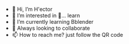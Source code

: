 - 👋 Hi, I’m H'ector
- 👀 I’m interested in 👀... learn
- 🌱 I’m currently learning Bblender
- 💞️ Always looking to collaborate
- 📫 How to reach me? just follow the QR code

<!---
sudosu4pp/sudosu4pp is a ✨ special ✨ repository because its `README.md` (this file) appears on your GitHub profile.
You can click the Preview link to take a look at your changes.
--->
